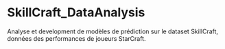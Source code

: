 # SkillCraft_DataAnalysis
Analyse et development de modèles de prédiction sur le dataset SkillCraft, données des performances de joueurs StarCraft.
